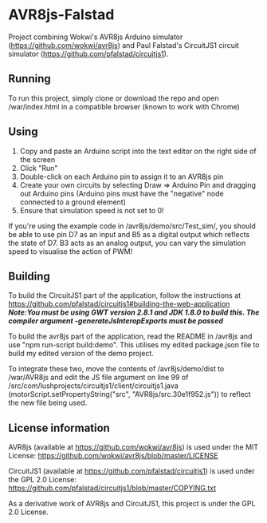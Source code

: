 # AVR8js-Falstad
Project combining Wokwi's AVR8js Arduino simulator (https://github.com/wokwi/avr8js) and Paul Falstad's CircuitJS1 circuit simulator (https://github.com/pfalstad/circuitjs1).

## Running
To run this project, simply clone or download the repo and open /war/index.html in a compatible browser (known to work with Chrome)

## Using
1. Copy and paste an Arduino script into the text editor on the right side of the screen
2. Click "Run"
3. Double-click on each Arduino pin to assign it to an AVR8js pin
4. Create your own circuits by selecting Draw => Arduino Pin and dragging out Arduino pins (Arduino pins must have the "negative" node connected to a ground element)
5. Ensure that simulation speed is not set to 0!


If you're using the example code in /avr8js/demo/src/Test_sim/, you should be able to use pin D7 as an input and B5 as a digital output which reflects the state of D7.  B3 acts as an analog output, you can vary the simulation speed to visualise the action of PWM!

## Building
To build the CircuitJS1 part of the application, follow the instructions at https://github.com/pfalstad/circuitjs1#building-the-web-application ***Note:You must be using GWT version 2.8.1 and JDK 1.8.0 to build this. The compiler argument -generateJsInteropExports must be passed***

To build the avr8js part of the application, read the README in /avr8js and use "npm run-script build:demo". This utilises my edited package.json file to build my edited version of the demo project.  

To integrate these two, move the contents of /avr8js/demo/dist to /war/AVR8js and edit the JS file argument on line 99 of /src/com/lushprojects/circuitjs1/client/circuitjs1.java (motorScript.setPropertyString("src", "AVR8js/src.30e1f952.js")) to reflect the new file being used. 


## License information
AVR8js (available at https://github.com/wokwi/avr8js) is used under the MIT License: https://github.com/wokwi/avr8js/blob/master/LICENSE

CircuitJS1 (available at https://github.com/pfalstad/circuitjs1) is used under the GPL 2.0 License: https://github.com/pfalstad/circuitjs1/blob/master/COPYING.txt

As a derivative work of AVR8js and CircuitJS1, this project is under the GPL 2.0 License.
